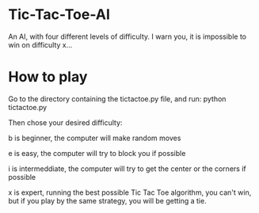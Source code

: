 # Tic-Tac-Toe-AI
An AI, with four different levels of difficulty. I warn you, it is impossible to win on difficulty x...

# How to play

Go to the directory containing the tictactoe.py file, and run:
  python tictactoe.py
  
Then chose your desired difficulty:

b is beginner, the computer will make random moves

e is easy, the computer will try to block you if possible

i is intermeddiate, the computer will try to get the center or the corners if possible

x is expert, running the best possible Tic Tac Toe algorithm, you can't win, but if you play by the same strategy, you will be getting a tie.
